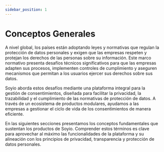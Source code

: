 ```yaml
---
sidebar_position: 1
---
```


# Conceptos Generales

A nivel global, los países están adoptando leyes y normativas que regulan la protección de datos personales y exigen que las empresas respeten y protejan los derechos de las personas sobre su información. Este marco normativo presenta desafíos técnicos significativos para que las empresas adapten sus procesos, implementen controles de cumplimiento y aseguren mecanismos que permitan a los usuarios ejercer sus derechos sobre sus datos.

Soyio aborda estos desafíos mediante una plataforma integral para la gestión de consentimientos, diseñada para facilitar la privacidad, la trazabilidad y el cumplimiento de las normativas de protección de datos. A través de un ecosistema de productos modulares, ayudamos a las empresas a gestionar el ciclo de vida de los consentimientos de manera eficiente.

En las siguientes secciones presentamos los conceptos fundamentales que sustentan los productos de Soyio. Comprender estos términos es clave para aprovechar al máximo las funcionalidades de la plataforma y su alineación con los principios de privacidad, transparencia y protección de datos personales.